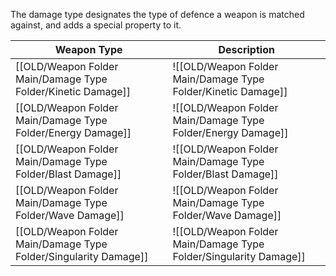 The damage type designates the type of defence a weapon is matched against, and adds a special property to it.

| Weapon Type            | Description             |
| ---------------------- | ----------------------- |
| [[OLD/Weapon Folder Main/Damage Type Folder/Kinetic Damage]]     | ![[OLD/Weapon Folder Main/Damage Type Folder/Kinetic Damage]]     |
| [[OLD/Weapon Folder Main/Damage Type Folder/Energy Damage]]      | ![[OLD/Weapon Folder Main/Damage Type Folder/Energy Damage]]      |
| [[OLD/Weapon Folder Main/Damage Type Folder/Blast Damage]]       | ![[OLD/Weapon Folder Main/Damage Type Folder/Blast Damage]]       |
| [[OLD/Weapon Folder Main/Damage Type Folder/Wave Damage]]        | ![[OLD/Weapon Folder Main/Damage Type Folder/Wave Damage]]        |
| [[OLD/Weapon Folder Main/Damage Type Folder/Singularity Damage]] | ![[OLD/Weapon Folder Main/Damage Type Folder/Singularity Damage]] |
